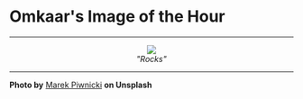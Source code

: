 # Omkaar's Image of the Hour

---

<div align="center">

<a href="https://unsplash.com/photos/a-mountain-covered-in-snow-with-trees-in-the-foreground-Wp50rAhk_vQ">
  <img src="https://images.unsplash.com/photo-1734607947797-2a61b996fd5d?crop=entropy&cs=tinysrgb&fit=max&fm=jpg&ixid=M3w3NjA2Nzh8MHwxfHJhbmRvbXx8fHx8fHx8fDE3NDk1OTI4MDB8&ixlib=rb-4.1.0&q=80&w=1080" style="max-width:100%; height:auto;">
</a>

<br>
<i>"Rocks"</i>

</div>

---

**Photo by** [Marek Piwnicki](https://unsplash.com/@marekpiwnicki) **on Unsplash**
